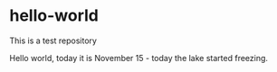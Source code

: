 # hello-world
This is a test repository

Hello world, today it is November 15 - today the lake started freezing. 
